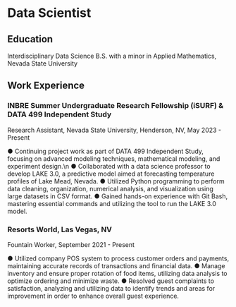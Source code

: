 # Data Scientist

## Education
Interdisciplinary Data Science B.S. with a minor in Applied Mathematics, Nevada State University

## Work Experience
### INBRE Summer Undergraduate Research Fellowship (iSURF) & DATA 499 Independent Study
Research Assistant, Nevada State University, Henderson, NV, May 2023 - Present

● Continuing project work as part of DATA 499 Independent Study, focusing on advanced modeling
techniques, mathematical modeling, and experiment design.\n
● Collaborated with a data science professor to develop LAKE 3.0, a predictive model aimed at forecasting
temperature profiles of Lake Mead, Nevada.
● Utilized Python programming to perform data cleaning, organization, numerical analysis, and
visualization using large datasets in CSV format.
● Gained hands-on experience with Git Bash, mastering essential commands and utilizing the tool to run the
LAKE 3.0 model.

### Resorts World, Las Vegas, NV
Fountain Worker, September 2021 - Present

● Utilized company POS system to process customer orders and payments, maintaining accurate records of
transactions and financial data.
● Manage inventory and ensure proper rotation of food items, utilizing data analysis to optimize ordering
and minimize waste.
● Resolved guest complaints to satisfaction, analyzing and utilizing data to identify trends and areas for
improvement in order to enhance overall guest experience.

